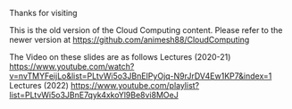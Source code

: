 Thanks for visiting 

This is the old version of the Cloud Computing content. Please refer to the newer version at https://github.com/animesh88/CloudComputing

The Video on these slides are as follows
Lectures (2020-21) https://www.youtube.com/watch?v=nvTMYFeijLo&list=PLtvWi5o3JBnEIPyOjq-N9rJrDV4Ew1KP7&index=1 
Lectures (2022) https://www.youtube.com/playlist?list=PLtvWi5o3JBnE7qyk4xkoYl9Be8vi8MOeJ
